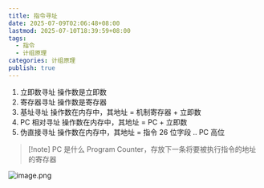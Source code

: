 ```yaml
---
title: 指令寻址
date: 2025-07-09T02:06:48+08:00
lastmod: 2025-07-10T18:39:59+08:00
tags:
  - 指令
  - 计组原理
categories: 计组原理
publish: true
---
```


1. 立即数寻址
	操作数是立即数
2. 寄存器寻址
	操作数是寄存器
3. 基址寻址
	操作数在内存中，其地址 = 机制寄存器 + 立即数
4. PC 相对寻址
	操作数在内存中，其地址 = PC + 立即数
5. 伪直接寻址
	操作数在内存中，其地址 = 指令 26 位字段 .. PC 高位

>[!note] PC 是什么
>Program Counter，存放下一条将要被执行指令的地址的寄存器

![image.png](https://s2.loli.net/2025/07/10/ibOtugEezvIlRhT.png)
